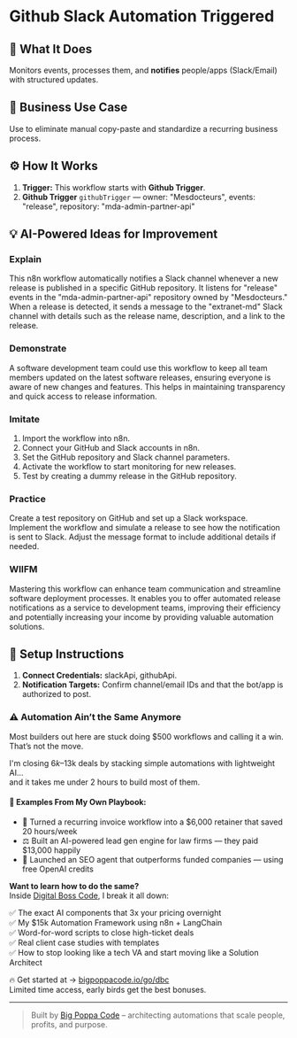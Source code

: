 # Github Slack Automation Triggered
  ## 🚀 What It Does
  Monitors events, processes them, and **notifies** people/apps (Slack/Email) with structured updates.
  
  ## 💼 Business Use Case
  Use to eliminate manual copy-paste and standardize a recurring business process.
  
  ## ⚙️ How It Works
  1. **Trigger:** This workflow starts with **Github Trigger**.
  2. **Github Trigger** `githubTrigger` — owner: "Mesdocteurs", events: "release", repository: "mda-admin-partner-api"
  
  ## 💡 AI-Powered Ideas for Improvement
  ### Explain
This n8n workflow automatically notifies a Slack channel whenever a new release is published in a specific GitHub repository. It listens for "release" events in the "mda-admin-partner-api" repository owned by "Mesdocteurs." When a release is detected, it sends a message to the "extranet-md" Slack channel with details such as the release name, description, and a link to the release.

### Demonstrate
A software development team could use this workflow to keep all team members updated on the latest software releases, ensuring everyone is aware of new changes and features. This helps in maintaining transparency and quick access to release information.

### Imitate
1. Import the workflow into n8n.
2. Connect your GitHub and Slack accounts in n8n.
3. Set the GitHub repository and Slack channel parameters.
4. Activate the workflow to start monitoring for new releases.
5. Test by creating a dummy release in the GitHub repository.

### Practice
Create a test repository on GitHub and set up a Slack workspace. Implement the workflow and simulate a release to see how the notification is sent to Slack. Adjust the message format to include additional details if needed.

### WIIFM
Mastering this workflow can enhance team communication and streamline software deployment processes. It enables you to offer automated release notifications as a service to development teams, improving their efficiency and potentially increasing your income by providing valuable automation solutions.
  
  ## 🔧 Setup Instructions
  1. **Connect Credentials:** slackApi, githubApi.
2. **Notification Targets:** Confirm channel/email IDs and that the bot/app is authorized to post.
  
### ⚠️ Automation Ain’t the Same Anymore

Most builders out here are stuck doing $500 workflows and calling it a win.  
That’s not the move.  

I'm closing $6k–$13k deals by stacking simple automations with lightweight AI...  
and it takes me under 2 hours to build most of them.

#### 🧠 Examples From My Own Playbook:
- 🔁 Turned a recurring invoice workflow into a $6,000 retainer that saved 20 hours/week  
- ⚖️ Built an AI-powered lead gen engine for law firms — they paid $13,000 happily  
- 🚀 Launched an SEO agent that outperforms funded companies — using free OpenAI credits  

**Want to learn how to do the same?**  
Inside [Digital Boss Code](https://bigpoppacode.io/go/dbc), I break it all down:

✅ The exact AI components that 3x your pricing overnight  
✅ My $15k Automation Framework using n8n + LangChain  
✅ Word-for-word scripts to close high-ticket deals  
✅ Real client case studies with templates  
✅ How to stop looking like a tech VA and start moving like a Solution Architect  

🔥 Get started at → [bigpoppacode.io/go/dbc](https://bigpoppacode.io/go/dbc)  
Limited time access, early birds get the best bonuses.

---
> Built by [Big Poppa Code](https://bigpoppacode.io) – architecting automations that scale people, profits, and purpose.
  